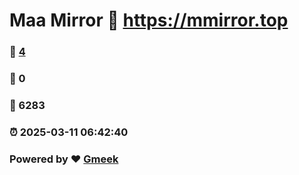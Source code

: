 # Maa Mirror :link: https://mmirror.top 
### :page_facing_up: [4](https://mmirror.top/tag.html) 
### :speech_balloon: 0 
### :hibiscus: 6283 
### :alarm_clock: 2025-03-11 06:42:40 
### Powered by :heart: [Gmeek](https://github.com/Meekdai/Gmeek)
